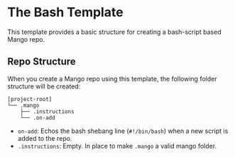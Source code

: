 # The Bash Template

This template provides a basic structure for creating a bash-script based Mango repo.

## Repo Structure

When you create a Mango repo using this template, the following folder structure will be created:

```
[project-root]
└── .mango
    ├── .instructions
    └── .on-add
```

- `on-add`: Echos the bash shebang line (`#!/bin/bash`) when a new script is added to the repo.
- `.instructions`: Empty. In place to make `.mango` a valid mango folder.
